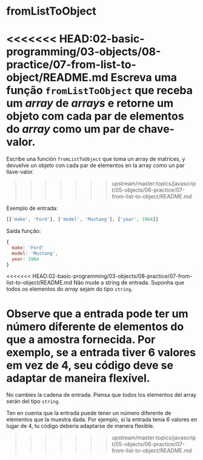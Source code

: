# fromListToObject

<<<<<<< HEAD:02-basic-programming/03-objects/08-practice/07-from-list-to-object/README.md
Escreva uma função `fromListToObject` que receba um _array_ de _arrays_ e retorne um objeto com cada par de elementos do _array_ como um par de chave-valor.
=======
Escribe una función `fromListToObject` que toma un array de matrices, y
devuelve un objeto con cada par de elementos en la array como un par
llave-valor.
>>>>>>> upstream/master:topics/javascript/05-objects/06-practice/07-from-list-to-object/README.md

Exemplo de entrada:

```javascript
[['make', 'Ford'], ['model', 'Mustang'], ['year', 1964]]
```

Saída função:

```javascript
{
  make: 'Ford'
  model: 'Mustang',
  year: 1964
}
```

<<<<<<< HEAD:02-basic-programming/03-objects/08-practice/07-from-list-to-object/README.md
Não mude a string de entrada. Suponha que todos os elementos do _array_ sejam do tipo `string`.

Observe que a entrada pode ter um número diferente de elementos do que a amostra fornecida. Por exemplo, se a entrada tiver 6 valores em vez de 4, seu código deve se adaptar de maneira flexível.
=======
No cambies la cadena de entrada. Piensa que todos los elementos del array serán
del tipo `string`.

Ten en cuenta que la entrada puede tener un número diferente de elementos que
la muestra dada. Por ejemplo, si la entrada tenía 6 valores en lugar de 4, tu
código debería adaptarse de manera flexible.
>>>>>>> upstream/master:topics/javascript/05-objects/06-practice/07-from-list-to-object/README.md

